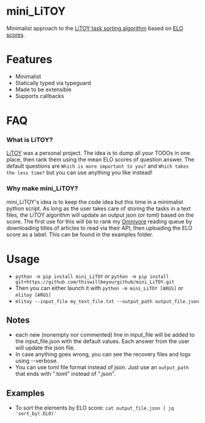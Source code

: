 # mini_LiTOY
Minimalist approach to the [LiTOY task sorting algorithm](https://github.com/thiswillbeyourgithub/LiTOY-aka-List-that-Outlives-You) based on [ELO scores](https://en.wikipedia.org/wiki/Elo_rating_system).

# Features
* Minimalist
* Statically typed via typeguard
* Made to be extensible
* Supports callbacks

# FAQ

### What is LiTOY?
[LiTOY](https://github.com/thiswillbeyourgithub/LiTOY-aka-List-that-Outlives-You) was a personal project. The idea is to dump all your TODOs in one place, then rank them using the mean ELO scores of question answer. The default questions are `Which is more important to you?` and `Which takes the less time?` but you can use anything you like instead!

### Why make mini_LiTOY?
mini_LiTOY's idea is to keep the code idea but this time in a minimalist python script. As long as the user takes care of storing the tasks in a text files, the LiTOY algorithm will update an output json (or toml) based on the score. The first use for this will be to rank my [Omnivore](https://github.com/omnivore-app/omnivore) reading queue by downloading titles of articles to read via their API, then uploading the ELO score as a label. This can be found in the examples folder.

# Usage
* `python -m pip install mini_LiTOY` or `python -m pip install git+https://github.com/thiswillbeyourgithub/mini_LiTOY.git`
* Then you can either launch it with `python -m mini_LiTOY [ARGS]` or `mlitoy [ARGS]`
* `mlitoy --input_file my_text_file.txt --output_path output_file.json`
## Notes
* each new (nonempty nor commented) line in input_file will be added to the input_file.json with the default values. Each answer from the user will update the json file.
* In case anything goes wrong, you can see the recovery files and logs using --verbose.
* You can use toml file format instead of json. Just use an `output_path` that ends with ".toml" instead of ".json".

## Examples
* To sort the elements by ELO score: `cat output_file.json | jq 'sort_by(.ELO)'`
